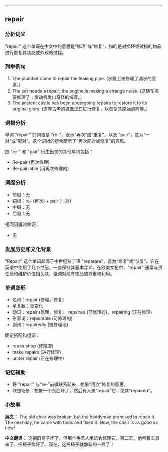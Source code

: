 
---------------
## repair
### 分析词义
"repair" 这个单词在中文中的意思是“修理”或“修复”，指的是对损坏或破损的物品进行恢复其功能或外观的过程。

### 列举例句
1. The plumber came to repair the leaking pipe. (水管工来修理了漏水的管道。)
2. The car needs a repair; the engine is making a strange noise. (这辆车需要修理了；发动机发出奇怪的噪音。)
3. The ancient castle has been undergoing repairs to restore it to its original glory. (这座古老的城堡正在进行修复，以恢复其原始的辉煌。)

### 词根分析
单词 "repair" 的词根是 "re-"，表示“再次”或“重复”，以及 "pair"，意为“一对”或“配对”。这个词根的组合暗示了“再次配对或修复”的意思。

由 "re-" 和 "pair" 衍生出来的其他单词包括：
- Re-pair (再次修理)
- Re-pair-able (可再次修理的)

### 词缀分析
- 前缀：无
- 词根：re- (再次) + pair (一对)
- 中缀：无
- 后缀：无

相同词缀的单词：
- 无

### 发展历史和文化背景
"Repair" 这个单词起源于中世纪拉丁语 "reparare"，意为“修复”或“恢复”。它在英语中使用了几个世纪，一直保持其基本含义。在欧美文化中，"repair" 通常与责任感和维护价值相关联，强调对现有物品的尊重和利用。

### 单词变形
- 名词：repair (修理，修复)
- 单复数：无变化
- 动词：repair (修理，修复)，repaired (已修理的)，repairing (正在修理)
- 形容词：repairable (可修理的)
- 副词：repairedly (被修理地)

固定搭配和组词：
- repair shop (修理店)
- make repairs (进行修理)
- under repair (正在修理中)

### 记忆辅助
- 将 "repair" 与“re-”前缀联系起来，想象“再次”修复的意思。
- 联想场景：想象一个东西坏了，然后有人来“repair”它，使其“repaired”。

### 小故事
**英文：** The old chair was broken, but the handyman promised to repair it. The next day, he came with tools and fixed it. Now, the chair is as good as new!

**中文翻译：** 这把旧椅子坏了，但那个手艺人承诺会修理它。第二天，他带着工具来了，把椅子修好了。现在，这把椅子就像新的一样了！

